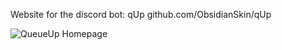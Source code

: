 Website for the discord bot: qUp
github.com/ObsidianSkin/qUp

![QueueUp Homepage](https://github.com/the-sides/queueUp/assets/24786281/e00e0d83-dc98-4c57-88ec-6edf560952e3)
